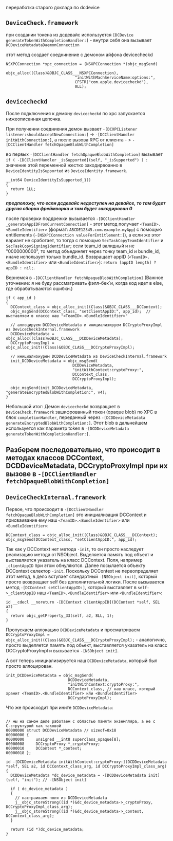 переработка старого доклада по dcdevice 


## ```DeviceCheck.framework```


при создании токена из дсдевайс используется ```[DCDevice generateTokenWithCompletionHandler:]``` - внутри себя она вызывает ```DCDeviceMetadataDaemonConnection```

этот метод создает соеднинение с демоном айфона devicecheckd
```objc
NSXPCConnection *xpc_connection = (NSXPCConnection *)objc_msgSend(
                              objc_alloc((Class)&OBJC_CLASS___NSXPCConnection),
                              "initWithMachServiceName:options:",
                              CFSTR("com.apple.devicecheckd"),
                              0LL);
```


## ```devicecheckd```


После подключения к демону ```devicecheckd``` по xpc запускается нижеописанная цепочка.


При получении соедниения демон вызвает ```-[DCXPCListener listener:shouldAcceptNewConnection:]``` -> ```-[DCClientHandler initWithConnection:]```, а после вызова RPC от клиента - > ```-[DCClientHandler fetchOpaqueBlobWithCompletion]```


во первых  ```-[DCClientHandler fetchOpaqueBlobWithCompletion]``` вызывает ```if ( -[DCClientHandler _isSupported](self, "_isSupported") ) ```: значение этой переменной жестко закодирвоанно в ```DeviceIdentityIsSupported``` из ```DeviceIdentity.framework```.
```objc
__int64 DeviceIdentityIsSupported_1()
{
  return 1LL;
}
```
***предположу, что если дсдевайс недоступен на девайсе, то там будет другая сборка фреймворка и там будет закодирован 0***


после проверки поддрежки вызывается ```-[DCClientHandler _generateAppIDFromCurrentConnection]``` - этот метод получает ```<TeamID>.<BundleIdentifier>``` (формат: ```ABCDE12345.com.example.myApp```) с помощью entitlements (```-[NSXPCConnection valueForEntitlement:]```), а если же этот вариант не сработает, то тогда с помощью ```SecTaskCopyTeamIdentifier``` и ```SecTaskCopySigningIdentifier```; если team_id валидный и не "0000000000", то метод объединяет через точку team_id и bundle_id, иначе использует только bundle_id. Возвращает appID (```<TeamID>.<BundleIdentifier>``` или ```<BundleIdentifier>```): ```return [appID length] ? appID : nil;```.


Вернемся в `-[DCClientHandler fetchOpaqueBlobWithCompletion]` (Важное уточнение: я не буду рассматривать фэлл-бек`и, когда код идет в else, где обрабатываются ошибки.)
```objc
if ( app_id )
{
  DCContext_class = objc_alloc_init((Class)&OBJC_CLASS___DCContext);
  objc_msgSend(DCContext_class, "setClientAppID:", app_id);  // выставляем в классе наш "<TeamID>.<BundleIdentifier>"

  // аллоцируем DCDDeviceMetadata и инициализируем DCCryptoProxyImpl из DeviceCheckInternal.framework
  DCDDeviceMetadata = objc_alloc((Class)&OBJC_CLASS___DCDDeviceMetadata);
  DCCryptoProxyImpl = objc_alloc_init((Class)&OBJC_CLASS___DCCryptoProxyImpl);

  // инициализиурем DCDDeviceMetadata из DeviceCheckInternal.framework
  init_DCDDeviceMetadata = objc_msgSend(
                             DCDDeviceMetadata,
                             "initWithContext:cryptoProxy:",
                             DCContext_class,
                             DCCryptoProxyImpl);

  objc_msgSend(init_DCDDeviceMetadata, "generateEncryptedBlobWithCompletion:", v4);
}
```


Небольшой итог: Демон ```devicecheckd``` возвращает в ```DeviceCheck.framework``` зашифрованный токен (opaque blob) по XPC в блок ```completionHandler```, переданный через ```-[DCDDeviceMetadata generateEncryptedBlobWithCompletion:]```. Этот blob в дальнейшем используется как параметр token в ```-[DCDDeviceMetadata generateTokenWithCompletionHandler:]```.



## Разберем последовательно, что происодит в методах классов DCContext, DCDDeviceMetadata, DCCryptoProxyImpl при их вызове в `-[DCClientHandler fetchOpaqueBlobWithCompletion]`


## ```DeviceCheckInternal.framework```


Первое, что происходит в `-[DCClientHandler fetchOpaqueBlobWithCompletion]` это инициализация DCContext и присваивание ему наш ```<TeamID>.<BundleIdentifier>``` или ```<BundleIdentifier>```:

```objc
DCContext_class = objc_alloc_init((Class)&OBJC_CLASS___DCContext);
objc_msgSend(DCContext_class, "setClientAppID:", app_id);
```

Так как у DCContext нет метода `-init`, то он просто наследует реализацию метода от NSObject. Выделяется память под объект и выставляется указатель на класс DCContext. Поля, например `_clientAppID` при этом обнуляются. Далее посылается объекту DCContext селектор `-init`. Поскольку DCContext не переопределяет этот метод, в дело вступает стандартный `-[NSObject init]`, который просто возвращает self без дополнительной логики. После вызывается метод `-[DCContext setClientAppID:]`, который выставляет в `self->_clientAppID` наш ```<TeamID>.<BundleIdentifier>``` или ```<BundleIdentifier>```:
```objc
id __cdecl __noreturn -[DCContext clientAppID](DCContext *self, SEL a2)
{
  return objc_getProperty_33(self, a2, 8LL, 1);
}
```


Пропускаем аллокацию `DCDDeviceMetadata` и просматриваем `DCCryptoProxyImpl = objc_alloc_init((Class)&OBJC_CLASS___DCCryptoProxyImpl);` - аналогично, просто выделяется память под обьект, выставляется указатель на класс DCCryptoProxyImpl и вызывается `-[NSObject init]`.


А вот теперь инициализируется наш `DCDDeviceMetadata`, который был просто аллоцирован. 
```objc
init_DCDDeviceMetadata = objc_msgSend(
                           DCDDeviceMetadata,
                           "initWithContext:cryptoProxy:",
                           DCContext_class, // наш класс, который хранит <TeamID>.<BundleIdentifier> или <BundleIdentifier>
                           DCCryptoProxyImpl); 
```



Что же происходит при ините `DCDDeviceMetadata`:
```objc

// мы на самом деле работаем с областью памяти экземпляра, а не с C‑структурой как таковой
00000000 struct DCDDeviceMetadata // sizeof=0x18
00000000 {
00000000     unsigned __int8 superclass_opaque[8];
00000008     DCCryptoProxy *_cryptoProxy;
00000010     DCContext *_context;
00000018 };

id -[DCDDeviceMetadata initWithContext:cryptoProxy:](DCDDeviceMetadata *self, SEL a2, id DCContext_class_arg, id DCCryptoProxyImpl_class_arg)
{
  DCDDeviceMetadata *dc_device_metadata = -[DCDDeviceMetadata init](self, "init"); // -[NSObject init]

  if ( dc_device_metadata )
  {
    // настраиваем поля из DCDDeviceMetadata
    j__objc_storeStrong((id *)&dc_device_metadata->_cryptoProxy, DCCryptoProxyImpl_class_arg);
    j__objc_storeStrong((id *)&dc_device_metadata->_context, DCContext_class_arg);
  }

  return (id *)dc_device_metadata;
}
```
